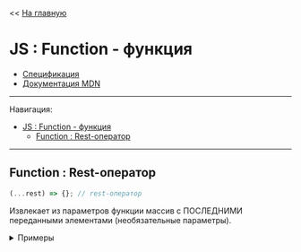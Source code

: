 << [На главную](../README.md)

# JS : Function - функция

- [Спецификация](https://tc39.es/ecma262/#sec-function-objects)
- [Документация MDN](https://developer.mozilla.org/ru/docs/Web/JavaScript/Reference/Global_Objects/Function)

---

Навигация:

- [JS : Function - функция](#js--function---функция)
  - [Function : Rest-оператор](#function--rest-оператор)

---

## Function : Rest-оператор

<a id="rest"></a>

```js
(...rest) => {}; // rest-оператор
```

Извлекает из параметров функции массив с ПОСЛЕДНИМИ переданными элементами (необязательные параметры).

<details>
<summary>Примеры</summary>

```js
const func = (...params) => params;
func(); // ==> []
func(9); // ==> [9]
func(9, 4); // ==> [9, 4]
```

```js
const func = (a, b, ...params) => [a + b, params];
func(9, 4); // ==> [13, [ ]]
func(9, 4, -1, 3); // ==> [13, [-1, 3]]
func(9); // ==> [NaN, []]
```

</details><br>
